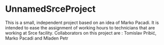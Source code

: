 # UnnamedSrceProject

This is a small, independent project based on an idea of Marko Pacadi.
It is intended to ease the assignment of working hours to technicians that are working at Srce facility.
Collaborators on this project are : Tomislav Pribić, Marko Pacadi and Mladen Petr
